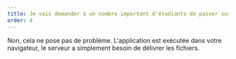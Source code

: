 ```yaml
---
title: Je vais demander à un nombre important d'étudiants de passer sur le site, est-ce que cela va faire crasher vos serveurs ?
order: 4
---
```


Non, cela ne pose pas de problème. L'application est exécutée dans votre navigateur, le serveur a simplement besoin de délivrer les fichiers. 